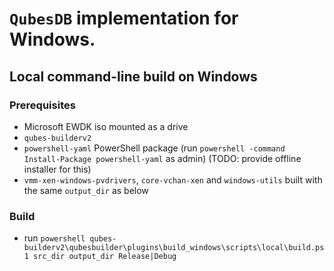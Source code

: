 # `QubesDB` implementation for Windows.

## Local command-line build on Windows

### Prerequisites

- Microsoft EWDK iso mounted as a drive
- `qubes-builderv2`
- `powershell-yaml` PowerShell package (run `powershell -command Install-Package powershell-yaml` as admin)
  (TODO: provide offline installer for this)
- `vmm-xen-windows-pvdrivers`, `core-vchan-xen` and `windows-utils` built with the same
  `output_dir` as below

### Build

- run `powershell qubes-builderv2\qubesbuilder\plugins\build_windows\scripts\local\build.ps1 src_dir output_dir Release|Debug`
